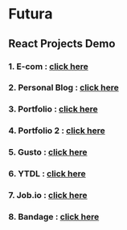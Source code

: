 # Futura



## React Projects Demo
### 1. E-com : <a href="https://e-com-meek-tartufo-90018b.netlify.app/">click here</a>
### 2. Personal Blog : <a href="https://personal-blog-keen-cat-116254.netlify.app/">click here</a>
### 3. Portfolio : <a href="https://portfolio-aesthetic-kitten-092748.netlify.app/">click here</a>
### 4. Portfolio 2 : <a href="https://superb-kheer-027ef6.netlify.app/">click here</a>
### 5. Gusto : <a href="https://gusto-creative-fox-952b9f.netlify.app/">click here</a>
### 6. YTDL : <a href="https://ytdl-cozy-alpaca-d4f855.netlify.app/">click here</a>
### 7. Job.io : <a href="https://job-io-95f7f0.netlify.app/">click here</a>
### 8. Bandage : <a href="https://bandage-c540b7.netlify.app/">click here</a>




